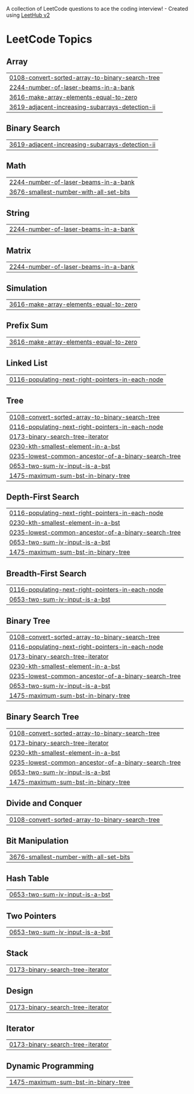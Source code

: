 A collection of LeetCode questions to ace the coding interview! - Created using [LeetHub v2](https://github.com/arunbhardwaj/LeetHub-2.0)
<!---LeetCode Topics Start-->
# LeetCode Topics
## Array
|  |
| ------- |
| [0108-convert-sorted-array-to-binary-search-tree](https://github.com/nirajguptaa/Leetcode-DSA/tree/master/0108-convert-sorted-array-to-binary-search-tree) |
| [2244-number-of-laser-beams-in-a-bank](https://github.com/nirajguptaa/Leetcode-DSA/tree/master/2244-number-of-laser-beams-in-a-bank) |
| [3616-make-array-elements-equal-to-zero](https://github.com/nirajguptaa/Leetcode-DSA/tree/master/3616-make-array-elements-equal-to-zero) |
| [3619-adjacent-increasing-subarrays-detection-ii](https://github.com/nirajguptaa/Leetcode-DSA/tree/master/3619-adjacent-increasing-subarrays-detection-ii) |
## Binary Search
|  |
| ------- |
| [3619-adjacent-increasing-subarrays-detection-ii](https://github.com/nirajguptaa/Leetcode-DSA/tree/master/3619-adjacent-increasing-subarrays-detection-ii) |
## Math
|  |
| ------- |
| [2244-number-of-laser-beams-in-a-bank](https://github.com/nirajguptaa/Leetcode-DSA/tree/master/2244-number-of-laser-beams-in-a-bank) |
| [3676-smallest-number-with-all-set-bits](https://github.com/nirajguptaa/Leetcode-DSA/tree/master/3676-smallest-number-with-all-set-bits) |
## String
|  |
| ------- |
| [2244-number-of-laser-beams-in-a-bank](https://github.com/nirajguptaa/Leetcode-DSA/tree/master/2244-number-of-laser-beams-in-a-bank) |
## Matrix
|  |
| ------- |
| [2244-number-of-laser-beams-in-a-bank](https://github.com/nirajguptaa/Leetcode-DSA/tree/master/2244-number-of-laser-beams-in-a-bank) |
## Simulation
|  |
| ------- |
| [3616-make-array-elements-equal-to-zero](https://github.com/nirajguptaa/Leetcode-DSA/tree/master/3616-make-array-elements-equal-to-zero) |
## Prefix Sum
|  |
| ------- |
| [3616-make-array-elements-equal-to-zero](https://github.com/nirajguptaa/Leetcode-DSA/tree/master/3616-make-array-elements-equal-to-zero) |
## Linked List
|  |
| ------- |
| [0116-populating-next-right-pointers-in-each-node](https://github.com/nirajguptaa/Leetcode-DSA/tree/master/0116-populating-next-right-pointers-in-each-node) |
## Tree
|  |
| ------- |
| [0108-convert-sorted-array-to-binary-search-tree](https://github.com/nirajguptaa/Leetcode-DSA/tree/master/0108-convert-sorted-array-to-binary-search-tree) |
| [0116-populating-next-right-pointers-in-each-node](https://github.com/nirajguptaa/Leetcode-DSA/tree/master/0116-populating-next-right-pointers-in-each-node) |
| [0173-binary-search-tree-iterator](https://github.com/nirajguptaa/Leetcode-DSA/tree/master/0173-binary-search-tree-iterator) |
| [0230-kth-smallest-element-in-a-bst](https://github.com/nirajguptaa/Leetcode-DSA/tree/master/0230-kth-smallest-element-in-a-bst) |
| [0235-lowest-common-ancestor-of-a-binary-search-tree](https://github.com/nirajguptaa/Leetcode-DSA/tree/master/0235-lowest-common-ancestor-of-a-binary-search-tree) |
| [0653-two-sum-iv-input-is-a-bst](https://github.com/nirajguptaa/Leetcode-DSA/tree/master/0653-two-sum-iv-input-is-a-bst) |
| [1475-maximum-sum-bst-in-binary-tree](https://github.com/nirajguptaa/Leetcode-DSA/tree/master/1475-maximum-sum-bst-in-binary-tree) |
## Depth-First Search
|  |
| ------- |
| [0116-populating-next-right-pointers-in-each-node](https://github.com/nirajguptaa/Leetcode-DSA/tree/master/0116-populating-next-right-pointers-in-each-node) |
| [0230-kth-smallest-element-in-a-bst](https://github.com/nirajguptaa/Leetcode-DSA/tree/master/0230-kth-smallest-element-in-a-bst) |
| [0235-lowest-common-ancestor-of-a-binary-search-tree](https://github.com/nirajguptaa/Leetcode-DSA/tree/master/0235-lowest-common-ancestor-of-a-binary-search-tree) |
| [0653-two-sum-iv-input-is-a-bst](https://github.com/nirajguptaa/Leetcode-DSA/tree/master/0653-two-sum-iv-input-is-a-bst) |
| [1475-maximum-sum-bst-in-binary-tree](https://github.com/nirajguptaa/Leetcode-DSA/tree/master/1475-maximum-sum-bst-in-binary-tree) |
## Breadth-First Search
|  |
| ------- |
| [0116-populating-next-right-pointers-in-each-node](https://github.com/nirajguptaa/Leetcode-DSA/tree/master/0116-populating-next-right-pointers-in-each-node) |
| [0653-two-sum-iv-input-is-a-bst](https://github.com/nirajguptaa/Leetcode-DSA/tree/master/0653-two-sum-iv-input-is-a-bst) |
## Binary Tree
|  |
| ------- |
| [0108-convert-sorted-array-to-binary-search-tree](https://github.com/nirajguptaa/Leetcode-DSA/tree/master/0108-convert-sorted-array-to-binary-search-tree) |
| [0116-populating-next-right-pointers-in-each-node](https://github.com/nirajguptaa/Leetcode-DSA/tree/master/0116-populating-next-right-pointers-in-each-node) |
| [0173-binary-search-tree-iterator](https://github.com/nirajguptaa/Leetcode-DSA/tree/master/0173-binary-search-tree-iterator) |
| [0230-kth-smallest-element-in-a-bst](https://github.com/nirajguptaa/Leetcode-DSA/tree/master/0230-kth-smallest-element-in-a-bst) |
| [0235-lowest-common-ancestor-of-a-binary-search-tree](https://github.com/nirajguptaa/Leetcode-DSA/tree/master/0235-lowest-common-ancestor-of-a-binary-search-tree) |
| [0653-two-sum-iv-input-is-a-bst](https://github.com/nirajguptaa/Leetcode-DSA/tree/master/0653-two-sum-iv-input-is-a-bst) |
| [1475-maximum-sum-bst-in-binary-tree](https://github.com/nirajguptaa/Leetcode-DSA/tree/master/1475-maximum-sum-bst-in-binary-tree) |
## Binary Search Tree
|  |
| ------- |
| [0108-convert-sorted-array-to-binary-search-tree](https://github.com/nirajguptaa/Leetcode-DSA/tree/master/0108-convert-sorted-array-to-binary-search-tree) |
| [0173-binary-search-tree-iterator](https://github.com/nirajguptaa/Leetcode-DSA/tree/master/0173-binary-search-tree-iterator) |
| [0230-kth-smallest-element-in-a-bst](https://github.com/nirajguptaa/Leetcode-DSA/tree/master/0230-kth-smallest-element-in-a-bst) |
| [0235-lowest-common-ancestor-of-a-binary-search-tree](https://github.com/nirajguptaa/Leetcode-DSA/tree/master/0235-lowest-common-ancestor-of-a-binary-search-tree) |
| [0653-two-sum-iv-input-is-a-bst](https://github.com/nirajguptaa/Leetcode-DSA/tree/master/0653-two-sum-iv-input-is-a-bst) |
| [1475-maximum-sum-bst-in-binary-tree](https://github.com/nirajguptaa/Leetcode-DSA/tree/master/1475-maximum-sum-bst-in-binary-tree) |
## Divide and Conquer
|  |
| ------- |
| [0108-convert-sorted-array-to-binary-search-tree](https://github.com/nirajguptaa/Leetcode-DSA/tree/master/0108-convert-sorted-array-to-binary-search-tree) |
## Bit Manipulation
|  |
| ------- |
| [3676-smallest-number-with-all-set-bits](https://github.com/nirajguptaa/Leetcode-DSA/tree/master/3676-smallest-number-with-all-set-bits) |
## Hash Table
|  |
| ------- |
| [0653-two-sum-iv-input-is-a-bst](https://github.com/nirajguptaa/Leetcode-DSA/tree/master/0653-two-sum-iv-input-is-a-bst) |
## Two Pointers
|  |
| ------- |
| [0653-two-sum-iv-input-is-a-bst](https://github.com/nirajguptaa/Leetcode-DSA/tree/master/0653-two-sum-iv-input-is-a-bst) |
## Stack
|  |
| ------- |
| [0173-binary-search-tree-iterator](https://github.com/nirajguptaa/Leetcode-DSA/tree/master/0173-binary-search-tree-iterator) |
## Design
|  |
| ------- |
| [0173-binary-search-tree-iterator](https://github.com/nirajguptaa/Leetcode-DSA/tree/master/0173-binary-search-tree-iterator) |
## Iterator
|  |
| ------- |
| [0173-binary-search-tree-iterator](https://github.com/nirajguptaa/Leetcode-DSA/tree/master/0173-binary-search-tree-iterator) |
## Dynamic Programming
|  |
| ------- |
| [1475-maximum-sum-bst-in-binary-tree](https://github.com/nirajguptaa/Leetcode-DSA/tree/master/1475-maximum-sum-bst-in-binary-tree) |
<!---LeetCode Topics End-->